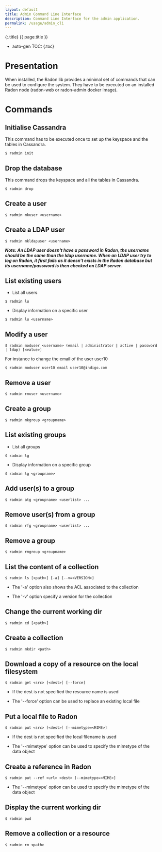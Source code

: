 ```yaml
---
layout: default
title: Admin Command Line Interface
description: Command Line Interface for the admin application.
permalink: /usage/admin_cli
---
```


{:.title}
{{ page.title }}

* auto-gen TOC:
{:toc}

# Presentation

When installed, the Radon lib provides a minimal set of commands
that can be used to configure the system. They have to be executed
on an installed Radon node (radon-web or radon-admin docker image).


# Commands

## Initialise Cassandra

This command has to be executed once to set up the keyspace and the tables in
Cassandra.

```
$ radmin init
```

## Drop the database

This command drops the keyspace and all the tables in Cassandra.

```
$ radmin drop
```

## Create a user

```
$ radmin mkuser <username>
```

## Create a LDAP user

```
$ radmin mkldapuser <username>
```

**_Note: An LDAP user doesn't have a password in Radon, the username should be 
the same than the ldap username. When an LDAP user try to log on Radon, it 
first fails as it doesn't exists in the Radon database but its username/password
is then checked on LDAP server._**

## List existing users

* List all users

```
$ radmin lu
```

* Display information on a specific user

```
$ radmin lu <username>
```

## Modify a user

```
$ radmin moduser <username> (email | administrator | active | password | ldap) [<value>]
```

For instance to change the email of the user user10

```
$ radmin moduser user10 email user10@indigo.com
```

## Remove a user

```
$ radmin rmuser <username>
```

## Create a group

```
$ radmin mkgroup <groupname>
```

## List existing groups

* List all groups

```
$ radmin lg
```

* Display information on a specific group

```
$ radmin lg <groupname>
```

## Add user(s) to a group

```
$ radmin atg <groupname> <userlist> ...
```

## Remove user(s) from a group

```
$ radmin rfg <groupname> <userlist> ...
```

## Remove a group

```
$ radmin rmgroup <groupname>
```

## List the content of a collection

```
$ radmin ls [<path>] [-a] [--v=<VERSION>]
```

* The '-a' option also shows the ACL associated to the collection

* The '-v' option specify a version for the collection

## Change the current working dir

```
$ radmin cd [<path>]
```

## Create a collection

```
$ radmin mkdir <path>
```

## Download a copy of a resource on the local filesystem

```
$ radmin get <src> [<dest>] [--force]
```

* If the dest is not specified the resource name is used

* The '--force' option can be used to replace an existing local file 

## Put a local file to Radon

```
$ radmin put <src> [<dest>] [--mimetype=<MIME>]
```

* If the dest is not specified the local filename is used

* The '--mimetype' option can be used to specify the mimetype of the data object

## Create a reference in Radon

```
$ radmin put --ref <url> <dest> [--mimetype=<MIME>]
```

* The '--mimetype' option can be used to specify the mimetype of the data object

## Display the current working dir

```
$ radmin pwd
```

## Remove a collection or a resource

```
$ radmin rm <path>
```



